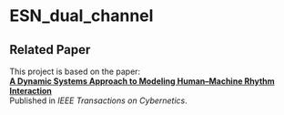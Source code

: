 # ESN_dual_channel

## Related Paper

This project is based on the paper:  
**[A Dynamic Systems Approach to Modeling Human–Machine Rhythm Interaction](https://ieeexplore.ieee.org/abstract/document/10938637)**  
Published in *IEEE Transactions on Cybernetics*.
